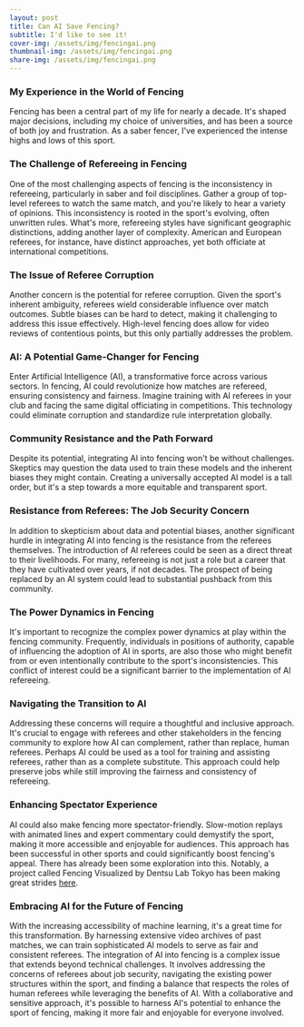 ```yaml
---
layout: post
title: Can AI Save Fencing?
subtitle: I'd like to see it!
cover-img: /assets/img/fencingai.png
thumbnail-img: /assets/img/fencingai.png
share-img: /assets/img/fencingai.png
---
```


### My Experience in the World of Fencing

Fencing has been a central part of my life for nearly a decade. It's shaped major decisions, including my choice of universities, and has been a source of both joy and frustration. As a saber fencer, I've experienced the intense highs and lows of this sport.

### The Challenge of Refereeing in Fencing

One of the most challenging aspects of fencing is the inconsistency in refereeing, particularly in saber and foil disciplines. Gather a group of top-level referees to watch the same match, and you're likely to hear a variety of opinions. This inconsistency is rooted in the sport's evolving, often unwritten rules. What's more, refereeing styles have significant geographic distinctions, adding another layer of complexity. American and European referees, for instance, have distinct approaches, yet both officiate at international competitions.

### The Issue of Referee Corruption
Another concern is the potential for referee corruption. Given the sport's inherent ambiguity, referees wield considerable influence over match outcomes. Subtle biases can be hard to detect, making it challenging to address this issue effectively. High-level fencing does allow for video reviews of contentious points, but this only partially addresses the problem.

### AI: A Potential Game-Changer for Fencing
Enter Artificial Intelligence (AI), a transformative force across various sectors. In fencing, AI could revolutionize how matches are refereed, ensuring consistency and fairness. Imagine training with AI referees in your club and facing the same digital officiating in competitions. This technology could eliminate corruption and standardize rule interpretation globally.

### Community Resistance and the Path Forward
Despite its potential, integrating AI into fencing won't be without challenges. Skeptics may question the data used to train these models and the inherent biases they might contain. Creating a universally accepted AI model is a tall order, but it's a step towards a more equitable and transparent sport.

### Resistance from Referees: The Job Security Concern
In addition to skepticism about data and potential biases, another significant hurdle in integrating AI into fencing is the resistance from the referees themselves. The introduction of AI referees could be seen as a direct threat to their livelihoods. For many, refereeing is not just a role but a career that they have cultivated over years, if not decades. The prospect of being replaced by an AI system could lead to substantial pushback from this community.

### The Power Dynamics in Fencing
It's important to recognize the complex power dynamics at play within the fencing community. Frequently, individuals in positions of authority, capable of influencing the adoption of AI in sports, are also those who might benefit from or even intentionally contribute to the sport's inconsistencies. This conflict of interest could be a significant barrier to the implementation of AI refereeing.

### Navigating the Transition to AI
Addressing these concerns will require a thoughtful and inclusive approach. It's crucial to engage with referees and other stakeholders in the fencing community to explore how AI can complement, rather than replace, human referees. Perhaps AI could be used as a tool for training and assisting referees, rather than as a complete substitute. This approach could help preserve jobs while still improving the fairness and consistency of refereeing.

### Enhancing Spectator Experience
AI could also make fencing more spectator-friendly. Slow-motion replays with animated lines and expert commentary could demystify the sport, making it more accessible and enjoyable for audiences. This approach has been successful in other sports and could significantly boost fencing's appeal. There has already been some exploration into this. Notably, a project called Fencing Visualized by Dentsu Lab Tokyo has been making great strides [here](https://dentsulab.tokyo/en/works/fencingvisualized).

### Embracing AI for the Future of Fencing
With the increasing accessibility of machine learning, it's a great time for this transformation. By harnessing extensive video archives of past matches, we can train sophisticated AI models to serve as fair and consistent referees. The integration of AI into fencing is a complex issue that extends beyond technical challenges. It involves addressing the concerns of referees about job security, navigating the existing power structures within the sport, and finding a balance that respects the roles of human referees while leveraging the benefits of AI. With a collaborative and sensitive approach, it's possible to harness AI's potential to enhance the sport of fencing, making it more fair and enjoyable for everyone involved.

